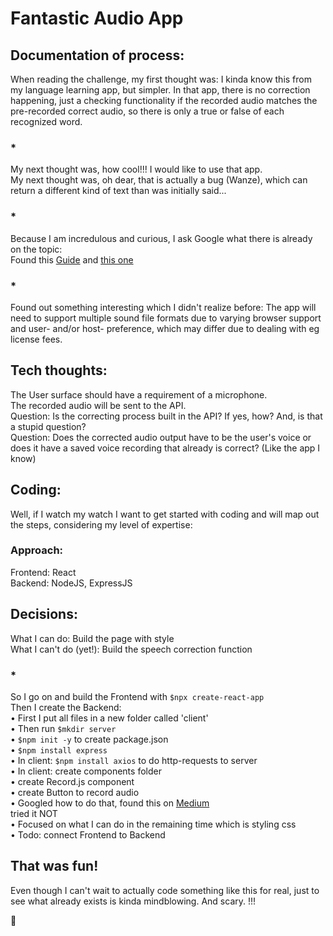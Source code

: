 # Fantastic Audio App

## Documentation of process:

When reading the challenge, my first thought was: I kinda know this from my language learning app, but simpler. In that app, there is no correction happening, just a checking functionality if the recorded audio matches the pre-recorded correct audio, so there is only a true or false of each recognized word.

### *

My next thought was, how cool!!! I would like to use that app.\
My next thought was, oh dear, that is actually a bug (Wanze), which can return a different kind of text than was initially said...

### *

Because I am incredulous and curious, I ask Google what there is already on the topic:\
Found this [Guide](https://cloud.google.com/speech-to-text/docs/basics)
and [this one](https://developers.google.com/web/updates/2013/01/Voice-Driven-Web-Apps-Introduction-to-the-Web-Speech-API)

### *
Found out something interesting which I didn't realize before: The app will need to support multiple sound file formats due to varying browser support and user- and/or host- preference, which may differ due to dealing with eg license fees.

## Tech thoughts:
The User surface should have a requirement of a microphone.\
The recorded audio will be sent to the API.\
Question: Is the correcting process built in the API? If yes, how? And, is that a stupid question?\
Question: Does the corrected audio output have to be the user's voice or does it have a saved voice recording that already is correct? (Like the app I know)

## Coding:
Well, if I watch my watch I want to get started with coding and will map out the steps, considering my level of expertise:
### Approach:
Frontend:	React\
Backend:	NodeJS, ExpressJS

## Decisions:
What I can do: Build the page with style\
What I can't do (yet!): Build the speech correction function

### *
So I go on and build the Frontend with `$npx create-react-app`\
Then I create the Backend:\
    • First I put all files in a new folder called 'client'\
    • Then run `$mkdir server`\
    • `$npm init -y` to create package.json\
    • `$npm install express`\
    • In client: `$npm install axios` to do http-requests to server\
    • In client: create components folder\
    • create Record.js component\
    • create Button to record audio\
    • Googled how to do that, found this on [Medium](https://medium.com/front-end-weekly/recording-audio-in-mp3-using-reactjs-under-5-minutes-5e960defaf10)\
tried it NOT\
    • Focused on what I can do in the remaining time which is styling css\
    • Todo: connect Frontend to Backend


## That was fun! 
Even though I can't wait to actually code something like this for real, just to see what already exists is kinda mindblowing. And scary. !!!

:purple_heart:

